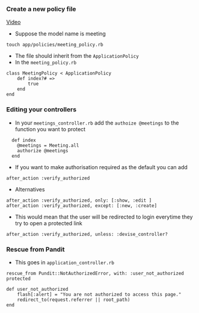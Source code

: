 
### Create a new policy file

[Video](https://gorails.com/episodes/authorization-with-pundit?autoplay=1)
- Suppose the model name is meeting
```
touch app/policies/meeting_policy.rb
```
- The file should inherit from the `ApplicationPolicy`
- In the `meeting_policy.rb`
```
class MeetingPolicy < ApplicationPolicy
	def index?# => 
		true
	end
end
```

### Editing your controllers
- In your `meetings_controller.rb` add the `authoize @meetings` to the function you want to protect
```
  def index
    @meetings = Meeting.all
    authorize @meetings
  end
```

- If you want to make authorisation required as the default you can add
```
after_action :verify_authorized 
```
- Alternatives
```
after_action :verify_authorized, only: [:show, :edit ]
after_action :verify_authorized, except: [:new, :create]
```

- This would mean that the user will be redirected to login everytime they try to open a protected link
```
after_action :verify_authorized, unless: :devise_controller?
```


### Rescue from Pandit
- This goes in `application_controller.rb`
```
rescue_from Pundit::NotAuthorizedError, with: :user_not_authorized
protected

def user_not_authorized
	flash[:alert] = "You are not authorized to access this page."
	redirect_to(request.referrer || root_path)
end
```
